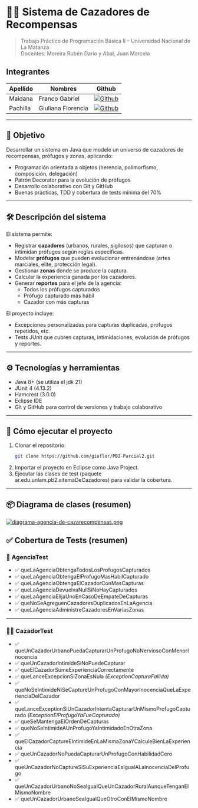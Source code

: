 # 🕵️‍♂️ Sistema de Cazadores de Recompensas
> Trabajo Práctico de Programación Básica II – Universidad Nacional de La Matanza  
> Docentes: Moreira Rubén Darío y Abal, Juan Marcelo

## Integrantes
|  Apellido  | Nombres | Github |
| ------------ | ------------ | ------------ |
|Maidana | Franco Gabriel | [![Github](https://img.shields.io/badge/GitHub-100000?style=for-the-badge&logo=github&logoColor=white)](https://github.com/Maidana0)|
| Pachilla | Giuliana Florencia| [![Github](https://img.shields.io/badge/GitHub-100000?style=for-the-badge&logo=github&logoColor=white)](https://github.com/giuflor)|

---

## 🎯 **Objetivo**

Desarrollar un sistema en Java que modele un universo de cazadores de recompensas, prófugos y zonas, aplicando:
- Programación orientada a objetos (herencia, polimorfismo, composición, delegación)
- Patrón Decorator para la evolución de prófugos
- Desarrollo colaborativo con Git y GitHub
- Buenas prácticas, TDD y cobertura de tests mínima del 70%

---

## 🛠 **Descripción del sistema**

El sistema permite:
- Registrar **cazadores** (urbanos, rurales, sigilosos) que capturan o intimidan prófugos según reglas específicas.
- Modelar **prófugos** que pueden evolucionar entrenándose (artes marciales, elite, protección legal).
- Gestionar **zonas** donde se produce la captura.
- Calcular la experiencia ganada por los cazadores.
- Generar **reportes** para el jefe de la agencia:
  - Todos los prófugos capturados
  - Prófugo capturado más hábil
  - Cazador con más capturas

El proyecto incluye:
- Excepciones personalizadas para capturas duplicadas, prófugos repetidos, etc.
- Tests JUnit que cubren capturas, intimidaciones, evolución de prófugos y reportes.

---

## ⚙️ **Tecnologías y herramientas**
- Java 8+ (se utiliza el jdk 21)
- JUnit 4 (4.13.2)
- Hamcrest (3.0.0)
- Eclipse IDE
- Git y GitHub para control de versiones y trabajo colaborativo

---

## 🚀 **Cómo ejecutar el proyecto**

1. Clonar el repositorio:
   ```bash
   git clone https://github.com/giuflor/PB2-Parcial2.git
    ```
2. Importar el proyecto en Eclipse como Java Project.
3. Ejecutar las clases de test (paquete ar.edu.unlam.pb2.sitemaDeCazadores) para validar la cobertura.

---

## 📦 Diagrama de clases (resumen)
[![diagrama-agencia-de-cazarecompensas.png](https://i.postimg.cc/76dcN1ym/diagrama-agencia-de-cazarecompensas.png)](https://postimg.cc/sQPwjhxh)

## ✅ Cobertura de Tests (resumen)

### 🏢 **AgenciaTest**
- ✅ queLaAgenciaObtengaTodosLosProfugosCapturados
- ✅ queLaAgenciaObtengaElProfugoMasHabilCapturado
- ✅ queLaAgenciaObtengaElCazadorConMasCapturas
- ✅ queLaAgenciaDevuelvaNullSiNoHayCapturados
- ✅ queLaAgenciaElijaUnoEnCasoDeEmpateDeCapturas
- ✅ queNoSeAgreguenCazadoresDuplicadosEnLaAgencia
- ✅ queLaAgenciaAdministreCazadoresEnVariasZonas

---

### 🕵️‍♂️ **CazadorTest**
- ✅ queUnCazadorUrbanoPuedaCapturarUnProfugoNoNerviosoConMenorInocencia
- ✅ queUnCazadorIntimideSiNoPuedeCapturar
- ✅ queElCazadorSumeExperienciaCorrectamente
- ✅ queLanceExcepcionSiZonaEsNula *(ExceptionCapturaFallida)*
- ✅ queNoSeIntimideNiSeCaptureUnProfugoConMayorInocenciaQueLaExperienciaDelCazador
- ✅ queLanceExceptionSiUnCazadorIntentaCapturarUnMismoProfugoCapturado *(ExceptionElProfugoYaFueCapturado)*
- ✅ queSeMantengaElOrdenDeCapturas
- ✅ queNoSeIntimideAUnProfugoYaIntimidadoEnOtraZona
- ✅ queElCazadorCaptureEIntimideEnLaMismaZonaYCalculeBienLaExperiencia
- ✅ queUnCazadorNoPuedaCapturarUnProfugoConHabilidadCero
- ✅ queUnCazadorNoCaptureSiSuExperienciaEsIgualALaInocenciaDelProfugo
- ✅ queUnCazadorUrbanoNoSeaIgualQueUnCazadorRuralAunqueTenganElMismoNombre
- ✅ queUnCazadorUrbanoSeaIgualQueOtroConElMismoNombre


